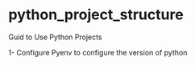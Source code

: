 # python_project_structure
Guid to Use Python Projects

1- Configure Pyenv to configure the version of python
